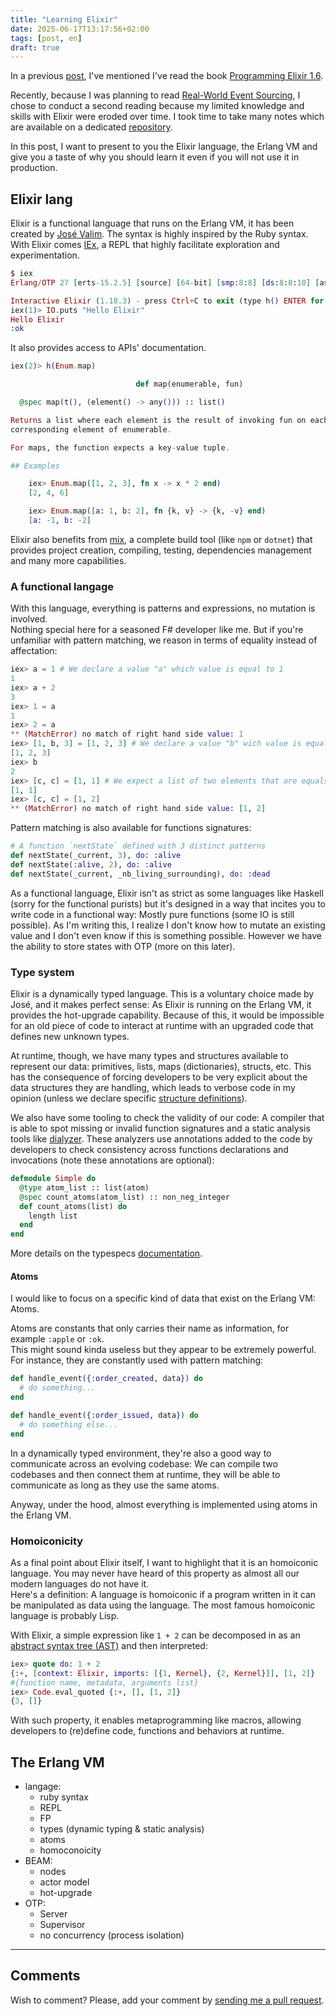 ```yaml
---
title: "Learning Elixir"
date: 2025-06-17T13:17:56+02:00
tags: [post, en]
draft: true
---
```


In a previous [post](../using-processes-for-better-resilience/), I've mentioned I've read the book [Programming Elixir 1.6](https://pragprog.com/titles/elixir16/programming-elixir-1-6/).  

Recently, because I was planning to read [Real-World Event Sourcing](https://pragprog.com/titles/khpes/real-world-event-sourcing/), I chose to conduct a second reading because my limited knowledge and skills with Elixir were eroded over time. I took time to take many notes which are available on a dedicated [repository](https://github.com/RomainTrm/Book-ElixirExercices).  

In this post, I want to present to you the Elixir language, the Erlang VM and give you a taste of why you should learn it even if you will not use it in production.

## Elixir lang

Elixir is a functional language that runs on the Erlang VM, it has been created by [José Valim](https://bsky.app/profile/josevalim.bsky.social). The syntax is highly inspired by the Ruby syntax. With Elixir comes [IEx](https://hexdocs.pm/iex/1.12/IEx.html), a REPL that highly facilitate exploration and experimentation.  

```elixir
$ iex
Erlang/OTP 27 [erts-15.2.5] [source] [64-bit] [smp:8:8] [ds:8:8:10] [async-threads:1] [jit:ns]

Interactive Elixir (1.18.3) - press Ctrl+C to exit (type h() ENTER for help)
iex(1)> IO.puts "Hello Elixir"
Hello Elixir
:ok
```

It also provides access to APIs' documentation.

```elixir
iex(2)> h(Enum.map)

                            def map(enumerable, fun)

  @spec map(t(), (element() -> any())) :: list()

Returns a list where each element is the result of invoking fun on each
corresponding element of enumerable.

For maps, the function expects a key-value tuple.

## Examples

    iex> Enum.map([1, 2, 3], fn x -> x * 2 end)
    [2, 4, 6]

    iex> Enum.map([a: 1, b: 2], fn {k, v} -> {k, -v} end)
    [a: -1, b: -2]
```

Elixir also benefits from [mix](https://hexdocs.pm/mix/1.12/Mix.html), a complete build tool (like `npm` or `dotnet`) that provides project creation, compiling, testing, dependencies management and many more capabilities.

### A functional langage

With this language, everything is patterns and expressions, no mutation is involved.  
Nothing special here for a seasoned F# developer like me. But if you're unfamiliar with pattern matching, we reason in terms of equality instead of affectation:  

```elixir
iex> a = 1 # We declare a value "a" which value is equal to 1 
1
iex> a + 2
3
iex> 1 = a
1
iex> 2 = a
** (MatchError) no match of right hand side value: 1
iex> [1, b, 3] = [1, 2, 3] # We declare a value "b" wich value is equal to the second element of the three elements list
[1, 2, 3]
iex> b
2
iex> [c, c] = [1, 1] # We expect a list of two elements that are equals
[1, 1]
iex> [c, c] = [1, 2]
** (MatchError) no match of right hand side value: [1, 2]
```

Pattern matching is also available for functions signatures:  

```elixir
# A function `nextState` defined with 3 distinct patterns
def nextState(_current, 3), do: :alive
def nextState(:alive, 2), do: :alive
def nextState(_current, _nb_living_surrounding), do: :dead
```

As a functional language, Elixir isn't as strict as some languages like Haskell (sorry for the functional purists) but it's designed in a way that incites you to write code in a functional way: Mostly pure functions (some IO is still possible). As I'm writing this, I realize I don't know how to mutate an existing value and I don't even know if this is something possible. However we have the ability to store states with OTP (more on this later).

### Type system

Elixir is a dynamically typed language. This is a voluntary choice made by José, and it makes perfect sense: As Elixir is running on the Erlang VM, it provides the hot-upgrade capability. Because of this, it would be impossible for an old piece of code to interact at runtime with an upgraded code that defines new unknown types.

At runtime, though, we have many types and structures available to represent our data: primitives, lists, maps (dictionaries), structs, etc. This has the consequence of forcing developers to be very explicit about the data structures they are handling, which leads to verbose code in my opinion (unless we declare specific [structure definitions](https://hexdocs.pm/elixir/main/structs.html)).  

We also have some tooling to check the validity of our code: A compiler that is able to spot missing or invalid function signatures and a static analysis tools like [dialyzer](https://www.erlang.org/doc/apps/dialyzer/dialyzer.html). These analyzers use annotations added to the code by developers to check consistency across functions declarations and invocations (note these annotations are optional):  

```elixir
defmodule Simple do
  @type atom_list :: list(atom)
  @spec count_atoms(atom_list) :: non_neg_integer
  def count_atoms(list) do
    length list
  end
end
```

More details on the typespecs [documentation](https://hexdocs.pm/elixir/typespecs.html).

#### Atoms

I would like to focus on a specific kind of data that exist on the Erlang VM: Atoms.  

Atoms are constants that only carries their name as information, for example `:apple` or `:ok`.  
This might sound kinda useless but they appear to be extremely powerful. For instance, they are constantly used with pattern matching:  

```elixir
def handle_event({:order_created, data}) do
  # do something...
end

def handle_event({:order_issued, data}) do
  # do something else...
end
```

In a dynamically typed environment, they're also a good way to communicate across an evolving codebase: We can compile two codebases and then connect them at runtime, they will be able to communicate as long as they use the same atoms.  

Anyway, under the hood, almost everything is implemented using atoms in the Erlang VM.

### Homoiconicity

As a final point about Elixir itself, I want to highlight that it is an homoiconic language. You may never have heard of this property as almost all our modern languages do not have it.  
Here's a definition: A language is homoiconic if a program written in it can be manipulated as data using the language. The most famous homoiconic language is probably Lisp.  

With Elixir, a simple expression like `1 + 2` can be decomposed in as an [abstract syntax tree (AST)](https://en.wikipedia.org/wiki/Abstract_syntax_tree) and then interpreted:

```elixir
iex> quote do: 1 + 2
{:+, [context: Elixir, imports: [{1, Kernel}, {2, Kernel}]], [1, 2]} 
#{function name, metadata, arguments list}
iex> Code.eval_quoted {:+, [], [1, 2]}
{3, []}
```

With such property, it enables metaprogramming like macros, allowing developers to (re)define code, functions and behaviors at runtime.  

## The Erlang VM



- langage:  
  - ruby syntax
  - REPL
  - FP
  - types (dynamic typing & static analysis)
  - atoms
  - homoconoicity
- BEAM:  
  - nodes
  - actor model
  - hot-upgrade
- OTP:
  - Server
  - Supervisor
  - no concurrency (process isolation)

---

## Comments

<!--Add your comment here-->

Wish to comment? Please, add your comment by [sending me a pull request](https://github.com/RomainTrm/Blog?tab=readme-ov-file#how-to-comment).
